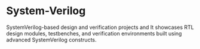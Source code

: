 # System-Verilog
SystemVerilog-based design and verification projects and  It showcases RTL design modules, testbenches, and verification environments built using advanced SystemVerilog constructs. 
